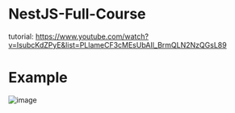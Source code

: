 ﻿# NestJS-Full-Course
tutorial: https://www.youtube.com/watch?v=IsubcKdZPyE&list=PLlameCF3cMEsUbAIl_BrmQLN2NzQGsL89

# Example
![image](https://github.com/kaluzny-konrad/NestJS-Full-Course/assets/62516488/a8c42987-e5b9-41bf-a0e0-2f07efdb80e7)
